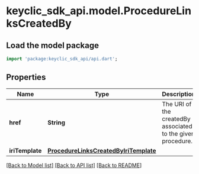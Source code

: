 # keyclic_sdk_api.model.ProcedureLinksCreatedBy

## Load the model package
```dart
import 'package:keyclic_sdk_api/api.dart';
```

## Properties
Name | Type | Description | Notes
------------ | ------------- | ------------- | -------------
**href** | **String** | The URI of the createdBy associated to the given procedure. | [optional] 
**iriTemplate** | [**ProcedureLinksCreatedByIriTemplate**](ProcedureLinksCreatedByIriTemplate.md) |  | [optional] 

[[Back to Model list]](../README.md#documentation-for-models) [[Back to API list]](../README.md#documentation-for-api-endpoints) [[Back to README]](../README.md)


